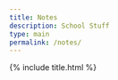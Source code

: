 ```yaml
---
title: Notes
description: School Stuff
type: main
permalink: /notes/
---
```

{% include title.html %}

<head>
    <script src="https://ajax.googleapis.com/ajax/libs/jquery/3.3.1/jquery.min.js"></script>
    <style>
    .desc {
        position: relative; padding-bottom: 75%; height: 0; overflow: hidden;
    }
    .desc iframe {
        position: absolute; top:0; left: 0; width: 100%; height: 100%;
    }
    </style>
    <script>
    $(document).ready(function() {
        $("input[name$='calView']").click(function() {
            var test = $(this).val();

            $("div.desc").hide();
            $("#calView" + test).show();
        });
    });
    </script>
</head>

<div id="radio selector">
    <input type="radio" name="calView" checked="checked" value="1"/>Month View<br />
    <input type="radio" name="calView" value="2" />Agenda View

    <div id="calView1" class="desc">
        <iframe src="https://calendar.google.com/calendar/embed?showTitle=0&amp;showNav=0&amp;showPrint=0&amp;showTabs=0&amp;showTz=0&amp;height=600&amp;wkst=1&amp;bgcolor=%23FFFFFF&amp;src=aivjikt86are7eviujkepljbro%40group.calendar.google.com&amp;color=%231B887A&amp;src=ohem2scphu75bjaljk4lnmi3h0%40group.calendar.google.com&amp;color=%2342104A&amp;src=f4k56121gcgd1udm6sir7duass%40group.calendar.google.com&amp;color=%23865A5A&amp;src=ndbhrl0us690iaq8v57a8t6elk%40group.calendar.google.com&amp;color=%2328754E&amp;ctz=America%2FNew_York" style="border-width:0" width="800" height="600" frameborder="0" scrolling="no"></iframe></div>
    <div id="calView2" class="desc" style="display: none;">
        <iframe src="https://calendar.google.com/calendar/embed?showTitle=0&amp;showNav=0&amp;showPrint=0&amp;showTabs=0&amp;showTz=0&amp;mode=AGENDA&amp;height=600&amp;wkst=1&amp;bgcolor=%23FFFFFF&amp;src=aivjikt86are7eviujkepljbro%40group.calendar.google.com&amp;color=%231B887A&amp;src=ohem2scphu75bjaljk4lnmi3h0%40group.calendar.google.com&amp;color=%2342104A&amp;src=f4k56121gcgd1udm6sir7duass%40group.calendar.google.com&amp;color=%23865A5A&amp;src=ndbhrl0us690iaq8v57a8t6elk%40group.calendar.google.com&amp;color=%2328754E&amp;ctz=America%2FNew_York" style="border-width:0" width="800" height="600" frameborder="0" scrolling="no"></iframe></div>
</div>

To view a specific group of notes, click the top right dropdown and select the option you would like to view.
